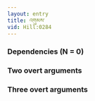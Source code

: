 ```yaml
---
layout: entry
title: འགུམས་
vid: Hill:0284
---
```

### Dependencies (N = 0)


### Two overt arguments


### Three overt arguments

